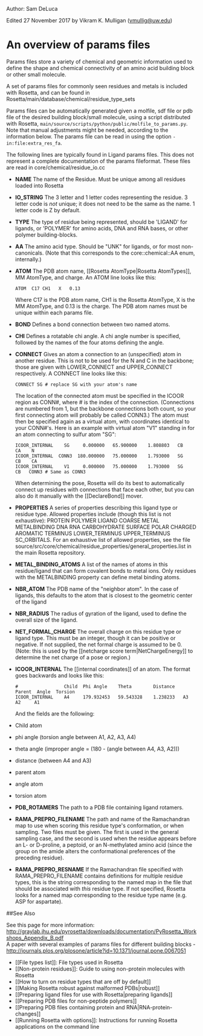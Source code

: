 Author:  Sam DeLuca

Edited 27 November 2017 by Vikram K. Mulligan (vmullig@uw.edu)

An overview of params files
===========================

Params files store a variety of chemical and geometric information used to define the shape and chemical connectivity of an amino acid building block or other small molecule. 

A set of params files for commonly seen residues and metals is included with Rosetta, and can be found in Rosetta/main/database/chemical/residue_type_sets

Params files can be automatically generated given a molfile, sdf file or pdb file of the desired building block/small molecule, using a script distributed with Rosetta, ``main/source/scripts/python/public/molfile_to_params.py``. Note that manual adjustments might be needed, according to the information below. The params file can be read in using the option ``-in:file:extra_res_fa``. 

The following lines are typically found in Ligand params files. This does not represent a complete documentation of the params fileformat. These files are read in core/chemical/residue\_io.cc

-   **NAME** The name of the Residue. Must be unique among all residues loaded into Rosetta

-   **IO\_STRING** The 3 letter and 1 letter codes representing the residue. 3 letter code is _not_ unique; it does not need to be the same as the name. 1 letter code is Z by default.

-   **TYPE** The type of residue being represented, should be 'LIGAND' for ligands, or 'POLYMER' for amino acids, DNA and RNA bases, or other polymer building-blocks.

-   **AA** The amino acid type. Should be "UNK" for ligands, or for most non-canonicals.  (Note that this corresponds to the core::chemical::AA enum, internally.)

-   **ATOM** The PDB atom name, [[Rosetta AtomType|Rosetta AtomTypes]], MM AtomType, and charge. An ATOM line looks like this:

    ```
    ATOM  C17 CH1   X   0.13
    ```

    Where C17 is the PDB atom name, CH1 is the Rosetta AtomType, X is the MM AtomType, and 0.13 is the charge. The PDB atom names must be unique within each params file.

-   **BOND** Defines a bond connection between two named atoms.

-   **CHI** Defines a rotatable chi angle. A chi angle number is specified, followed by the names of the four atoms defining the angle.

-   **CONNECT** Gives an atom a connection to an (unspecified) atom in another residue. This is not to be used for the N and C in the backbone; those are given with LOWER_CONNECT and UPPER_CONNECT respectively. A CONNECT line looks like this:

    ```
    CONNECT SG # replace SG with your atom's name
    ```

    The location of the connected atom must be specified in the ICOOR region as CONN#, where # is the index of the connection. (Connections are numbered from 1, but the backbone connections both count, so your first connecting atom will probably be called CONN3.) The atom must then be specified again as a virtual atom, with coordinates identical to your CONN#'s. Here is an example with virtual atom "V1" standing in for an atom connecting to sulfur atom "SG":

    ```
    ICOOR_INTERNAL    SG     0.000000   65.900000    1.808803   CB    CA    N       
    ICOOR_INTERNAL  CONN3  180.000000   75.000000    1.793000   SG    CB    CA      
    ICOOR_INTERNAL    V1     0.000000   75.000000    1.793000   SG    CB   CONN3 # Same as CONN3
    ```

    When determining the pose, Rosetta will do its best to automatically connect up residues with connections that face each other, but you can also do it manually with the [[DeclareBond]] mover. 

-  **PROPERTIES** A series of properties describing this ligand type or residue type.  Allowed properties include (though this list is not exhaustive): PROTEIN POLYMER LIGAND COARSE METAL METALBINDING DNA RNA CARBOHYDRATE SURFACE POLAR CHARGED AROMATIC TERMINUS LOWER_TERMINUS UPPER_TERMINUS SC_ORBITALS.  For an exhaustive list of allowed properties, see the file source/src/core/chemical/residue_properties/general_properties.list in the main Rosetta repository.

-  **METAL_BINDING_ATOMS**  A list of the names of atoms in this residue/ligand that can form covalent bonds to metal ions.  Only residues with the METALBINDING property can define metal binding atoms.

-   **NBR\_ATOM** The PDB name of the "neighbor atom". In the case of ligands, this defaults to the atom that is closest to the geometric center of the ligand

-   **NBR\_RADIUS** The radius of gyration of the ligand, used to define the overall size of the ligand.

-  **NET\_FORMAL\_CHARGE** The overall charge on this residue type or ligand type.  This must be an integer, though it can be positive or negative.  If not supplied, the net formal charge is assumed to be 0.  (Note: this is used by the [[netcharge score term|NetChargeEnergy]] to determine the net charge of a pose or region.)

-   **ICOOR\_INTERNAL** The [[internal coordinates]] of an atom. The format goes backwards and looks like this:

    ```
    #                 Child  Phi Angle    Theta        Distance   Parent  Angle  Torsion
    ICOOR_INTERNAL    A4     179.932453   59.543328    1.238233   A3      A2     A1
    ```

    And the fields are the following: 
   - Child atom
   - phi angle (torsion angle between A1, A2, A3, A4)
   - theta angle (improper angle = (180 - (angle between A4, A3, A2)))
   - distance (between A4 and A3)
   - parent atom
   - angle atom
   - torsion atom

-   **PDB\_ROTAMERS** The path to a PDB file containing ligand rotamers.

-   **RAMA_PREPRO_FILENAME** The path and name of the Ramachandran map to use when scoring this residue type's conformation, or when sampling.  Two files must be given.  The first is used in the general sampling case, and the second is used when the residue appears before an L- or D-proline, a peptoid, or an N-methylated amino acid (since the group on the amide alters the conformational preferences of the preceding residue).

-  **RAMA_PREPRO_RESNAME** If the Ramachandran file specified with RAMA_PREPRO_FILENAME contains definitions for multiple residue types, this is the string corresponding to the named map in the file that should be associated with _this_ residue type.  If not specified, Rosetta looks for a named map corresponding to the residue type name (e.g. ASP for aspartate).

##See Also

See this page for more information: http://graylab.jhu.edu/pyrosetta/downloads/documentation/PyRosetta_Workshops_Appendix_B.pdf                               
A paper with several examples of params files for different building blocks - http://journals.plos.org/plosone/article?id=10.1371/journal.pone.0067051

* [[File types list]]: File types used in Rosetta
* [[Non-protein residues]]: Guide to using non-protein molecules with Rosetta
* [[How to turn on residue types that are off by default]]
* [[Making Rosetta robust against malformed PDBs|robust]]
* [[Preparing ligand files for use with Rosetta|preparing ligands]]
* [[Preparing PDB files for non-peptide polymers]]
* [[Preparing PDB files containing protein and RNA|RNA-protein-changes]]
* [[Running Rosetta with options]]: Instructions for running Rosetta applications on the command line

<!--
params files
params files
params files
params files
params files
params files
params files
params files
params files
params files
params files
params files
params files
params files
params files
params files
params files
params files
params files
params files
params files
params files
params files
params files
params files -->
